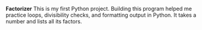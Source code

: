 **Factorizer**
This is my first Python project. Building this program helped me practice loops, divisibility checks, and formatting output in Python. It takes a number and lists all its factors.
